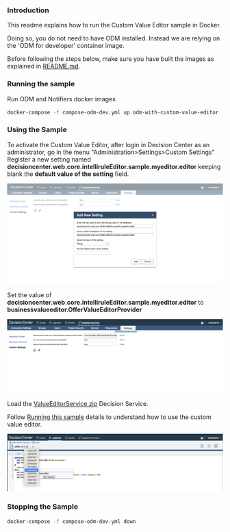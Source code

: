 
### Introduction

This readme explains how to run the Custom Value Editor sample in Docker.

Doing so, you do not need to have ODM installed. Instead we are relying on the 'ODM for developer' container image.

Before following the steps below, make sure you have built the images as explained in [README.md](README.md).

### Running the sample 

   Run ODM and Notifiers  docker images
   ```bash
   docker-compose -f compose-odm-dev.yml up odm-with-custom-value-editor
   ```

###  Using the Sample

To activate the Custom Value Editor, after login in Decision Center as an administrator, go in the menu "Administration>Settings>Custom Settings"
Register a new setting named **decisioncenter.web.core.intelliruleEditor.sample.myeditor.editor** keeping blank the **default value of the setting** field.

![Custom Settings](images/custom_settings_1.png)


Set the value of **decisioncenter.web.core.intelliruleEditor.sample.myeditor.editor** to **businessvalueeditor.OfferValueEditorProvider**


![Custom Settings](images/custom_settings_2.png)


Load the [ValueEditorService.zip](./projects/ValueEditorService.zip) Decision Service.

Follow [Running this sample](https://www.ibm.com/docs/en/odm/9.0.0?topic=editor-custom-value-sample-details#businessconsolecustomvalueeditorsampledetails__rssamples.uss_rs_smp_tsauthoring.1025134__title__1) details to understand how to use the custom value editor.

![Custom Value Editor](images/custom_value_editor.png)

### Stopping the Sample

```bash
docker-compose -f compose-odm-dev.yml down
```



